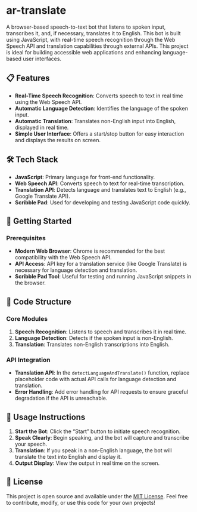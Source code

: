 # ar-translate
A browser-based speech-to-text bot that listens to spoken input, transcribes it, and, if necessary, translates it to English. This bot is built using JavaScript, with real-time speech recognition through the Web Speech API and translation capabilities through external APIs. This project is ideal for building accessible web applications and enhancing language-based user interfaces.

## 📋 **Features**

- **Real-Time Speech Recognition**: Converts speech to text in real time using the Web Speech API.
- **Automatic Language Detection**: Identifies the language of the spoken input.
- **Automatic Translation**: Translates non-English input into English, displayed in real time.
- **Simple User Interface**: Offers a start/stop button for easy interaction and displays the results on screen.

## 🛠 **Tech Stack**

- **JavaScript**: Primary language for front-end functionality.
- **Web Speech API**: Converts speech to text for real-time transcription.
- **Translation API**: Detects language and translates text to English (e.g., Google Translate API).
- **Scribble Pad**: Used for developing and testing JavaScript code quickly.

## 🚀 **Getting Started**

### Prerequisites

- **Modern Web Browser**: Chrome is recommended for the best compatibility with the Web Speech API.
- **API Access**: API key for a translation service (like Google Translate) is necessary for language detection and translation.
- **Scribble Pad Tool**: Useful for testing and running JavaScript snippets in the browser.

## 📂 **Code Structure**

### Core Modules

1. **Speech Recognition**: Listens to speech and transcribes it in real time.
2. **Language Detection**: Detects if the spoken input is non-English.
3. **Translation**: Translates non-English transcriptions into English.

### API Integration

- **Translation API**: In the `detectLanguageAndTranslate()` function, replace placeholder code with actual API calls for language detection and translation.
- **Error Handling**: Add error handling for API requests to ensure graceful degradation if the API is unreachable.

## 🎉 **Usage Instructions**

1. **Start the Bot**: Click the “Start” button to initiate speech recognition.
2. **Speak Clearly**: Begin speaking, and the bot will capture and transcribe your speech.
3. **Translation**: If you speak in a non-English language, the bot will translate the text into English and display it.
4. **Output Display**: View the output in real time on the screen.

## 📜 **License**

This project is open source and available under the [MIT License](LICENSE). Feel free to contribute, modify, or use this code for your own projects!
